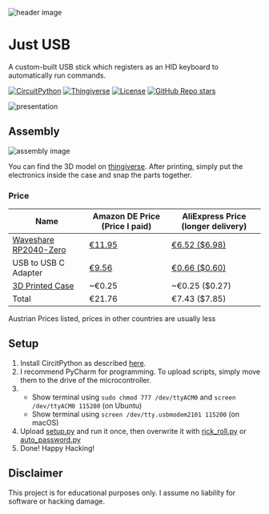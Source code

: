 ![header image](./images/top.jpg)
# Just USB
A custom-built USB stick which registers as an HID keyboard to automatically run commands.

[![CircuitPython](https://img.shields.io/static/v1?label=Programming%20Language&message=CircuitPython&color=%23652d90&style=flat-square)](https://circuitpython.org/)
[![Thingiverse](https://img.shields.io/static/v1?label=3D%20Model&message=Thingiverse&color=%230359b5&style=flat-square)](https://www.thingiverse.com/thing:5332207)
[![License](https://img.shields.io/github/license/Alwinator/JustUSB?color=%23009900&style=flat-square)](https://github.com/Alwinator/JustUSB/blob/main/LICENSE)
[![GitHub Repo stars](https://img.shields.io/github/stars/Alwinator/JustUSB?style=flat-square)](https://github.com/Alwinator/JustUSB)



![presentation](./images/presentation.gif)

## Assembly
![assembly image](./images/assembly.jpg)

You can find the 3D model on [thingiverse](https://www.thingiverse.com/thing:5332207). After printing, simply put the electronics inside the case and snap the parts together.

### Price

| Name                                                                | Amazon DE Price (Price I paid)                        | AliExpress Price (longer delivery)                                     |
|---------------------------------------------------------------------|-------------------------------------------------------|------------------------------------------------------------------------|
| [Waveshare RP2040-Zero](https://www.waveshare.com/wiki/RP2040-Zero) | [€11.95](https://www.amazon.de/gp/product/B09M42BS6H) | [€6.52 ($6.98)](https://www.aliexpress.com/item/1005003813286792.html) |
| USB to USB C Adapter                                                | [€9.56](https://www.amazon.de/gp/product/B09L4GXQZX)  | [€0.66 ($0.60)](https://www.aliexpress.com/item/1005002069300990.html) |
| [3D Printed Case](https://www.thingiverse.com/thing:5332207)        | ~€0.25                                                | ~€0.25 ($0.27)                                                         |
| Total                                                               | €21.76                                                | €7.43  ($7.85)                                                         |

Austrian Prices listed, prices in other countries are usually less

## Setup
1. Install CircitPython as described [here](https://learn.adafruit.com/getting-started-with-raspberry-pi-pico-circuitpython/circuitpython).
2. I recommend PyCharm for programming. To upload scripts, simply move them to the drive of the microcontroller.
3. - Show terminal using `sudo chmod 777 /dev/ttyACM0` and `screen /dev/ttyACM0 115200` (on Ubuntu)
   - Show terminal using `screen /dev/tty.usbmodem2101 115200` (on macOS)
4. Upload [setup.py](scripts/setup.py) and run it once, then overwrite it with [rick_roll.py](scripts/rick_roll.py) or [auto_password.py](scripts/auto_password.py)
5. Done! Happy Hacking!

## Disclaimer
This project is for educational purposes only. I assume no liability for software or hacking damage.
